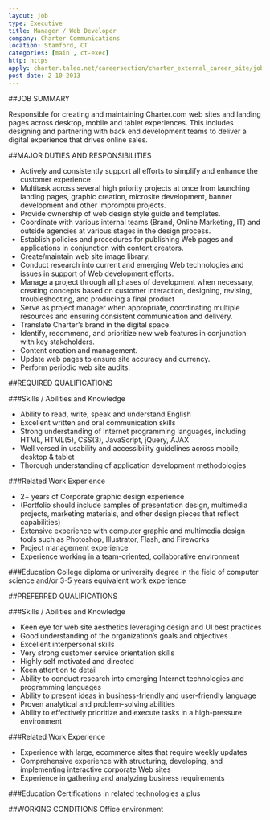 ```yaml
---
layout: job
type: Executive
title: Manager / Web Developer
company: Charter Communications
location: Stamford, CT
categories: [main , ct-exec]
http: https
apply: charter.taleo.net/careersection/charter_external_career_site/jobdetail.ftl?job=80182&src=JB-10040
post-date: 2-10-2013
---
```


##JOB SUMMARY 

Responsible for creating and maintaining Charter.com web sites and landing pages across desktop, mobile and tablet experiences. This includes designing and partnering with back end development teams to deliver a digital experience that drives online sales. 

##MAJOR DUTIES AND RESPONSIBILITIES 

* Actively and consistently support all efforts to simplify and enhance the customer experience 
* Multitask across several high priority projects at once from launching landing pages, graphic creation, microsite development, banner development and other impromptu projects. 
* Provide ownership of web design style guide and templates. 
* Coordinate with various internal teams (Brand, Online Marketing, IT) and outside agencies at various stages in the design process. 
* Establish policies and procedures for publishing Web pages and applications in conjunction with content creators. 
* Create/maintain web site image library. 
* Conduct research into current and emerging Web technologies and issues in support of Web development efforts. 
* Manage a project through all phases of development when necessary, creating concepts based on customer interaction, designing, revising, troubleshooting, and producing a final product 
* Serve as project manager when appropriate, coordinating multiple resources and ensuring consistent communication and delivery. 
* Translate Charter’s brand in the digital space. 
* Identify, recommend, and prioritize new web features in conjunction with key stakeholders. 
* Content creation and management. 
* Update web pages to ensure site accuracy and currency. 
* Perform periodic web site audits.

##REQUIRED QUALIFICATIONS 

###Skills / Abilities and Knowledge 
* Ability to read, write, speak and understand English 
* Excellent written and oral communication skills 
* Strong understanding of Internet programming languages, including HTML, HTML(5), CSS(3), JavaScript, jQuery, AJAX 
* Well versed in usability and accessibility guidelines across mobile, desktop & tablet 
* Thorough understanding of application development methodologies 

###Related Work Experience 
* 2+ years of Corporate graphic design experience 
* (Portfolio should include samples of presentation design, multimedia projects, marketing materials, and other design pieces that reflect capabilities) 
* Extensive experience with computer graphic and multimedia design tools such as Photoshop, Illustrator, Flash, and Fireworks 
* Project management experience 
* Experience working in a team-oriented, collaborative environment 

###Education 
College diploma or university degree in the field of computer science and/or 3-5 years equivalent work experience 

##PREFERRED QUALIFICATIONS 

###Skills / Abilities and Knowledge 
* Keen eye for web site aesthetics leveraging design and UI best practices 
* Good understanding of the organization’s goals and objectives 
* Excellent interpersonal skills 
* Very strong customer service orientation skills 
* Highly self motivated and directed 
* Keen attention to detail 
* Ability to conduct research into emerging Internet technologies and programming languages 
* Ability to present ideas in business-friendly and user-friendly language 
* Proven analytical and problem-solving abilities 
* Ability to effectively prioritize and execute tasks in a high-pressure environment 

###Related Work Experience 
* Experience with large, ecommerce sites that require weekly updates 
* Comprehensive experience with structuring, developing, and implementing interactive corporate Web sites 
* Experience in gathering and analyzing business requirements 

###Education 
Certifications in related technologies a plus 

##WORKING CONDITIONS 
Office environment 